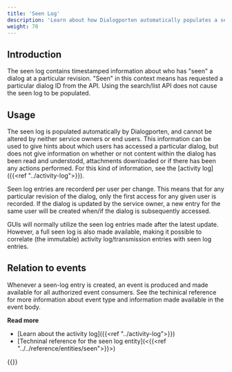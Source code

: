 ```yaml
---
title: 'Seen Log'
description: 'Learn about how Dialogporten automatically populates a seen log'
weight: 70
---
```


## Introduction

The seen log contains timestamped information about who has "seen" a dialog at a particular revision. "Seen" in this context means has requested a particular dialog ID from the API. Using the search/list API does not cause the seen log to be populated. 

## Usage

The seen log is populated automatically by Dialogporten, and cannot be altered by neither service owners or end users. This information can be used to give hints about which users has accessed a particular dialog, but does not give information on whether or not content within the dialog has been read and understodd, attachments downloaded or if there has been any actions performed. For this kind of information, see the [activity log]({{<ref "../activity-log">}}).

Seen log entries are recorderd per user per change. This means that for any particular revision of the dialog, only the first access for any given user is recorded. If the dialog is updated by the service owner, a new entry for the same user will be created when/if the dialog is subsequently accessed.

GUIs will normally utilize the seen log entries made after the latest update. However, a full seen log is also made available, making it possible to correlate (the immutable) activity log/transmission entries with seen log entries.

## Relation to events

Whenever a seen-log entry is created, an event is produced and made available for all authorized event consumers. See the techinical reference for more information about event type and information made available in the event body.

**Read more**

* [Learn about the activity log]({{<ref "../activity-log">}})
* [Techninal reference for the seen log entity](<{{<ref "../../reference/entities/seen">}}>)

{{<children />}}

